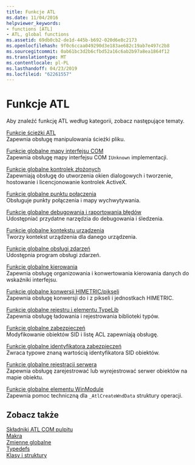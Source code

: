 ```yaml
---
title: Funkcje ATL
ms.date: 11/04/2016
helpviewer_keywords:
- functions [ATL]
- ATL, global functions
ms.assetid: 69db0cb2-de1d-445b-b692-020d6e8c2173
ms.openlocfilehash: 9f0c6ccaa049290d3e183ae682c19ab7e497c2b8
ms.sourcegitcommit: 0ab61bc3d2b6cfbd52a16c6ab2b97a8ea1864f12
ms.translationtype: MT
ms.contentlocale: pl-PL
ms.lasthandoff: 04/23/2019
ms.locfileid: "62261557"
---
```

# <a name="atl-functions"></a>Funkcje ATL

Aby znaleźć funkcję ATL według kategorii, zobacz następujące tematy.

[Funkcje ścieżki ATL](../../atl/reference/com-map-global-functions.md)<br/>
Zapewnia obsługę manipulowania ścieżki pliku.

[Funkcje globalne mapy interfejsu COM](../../atl/reference/com-map-global-functions.md)<br/>
Zapewnia obsługę mapy interfejsu COM `IUnknown` implementacji.

[Funkcje globalne kontrolek złożonych](../../atl/reference/composite-control-global-functions.md)<br/>
Zapewniają obsługę do utworzenia okien dialogowych i tworzenie, hostowanie i licencjonowanie kontrolek ActiveX.

[Funkcje globalne punktu połączenia](../../atl/reference/connection-point-global-functions.md)<br/>
Obsługuje punkty połączenia i mapy wychwytywania.

[Funkcje globalne debugowania i raportowania błędów](../../atl/reference/debugging-and-error-reporting-global-functions.md)<br/>
Udostępniać przydatne narzędzia do debugowania i śledzenia.

[Funkcje globalne kontekstu urządzenia](../../atl/reference/device-context-global-functions.md)<br/>
Tworzy kontekst urządzenia dla danego urządzenia.

[Funkcje globalne obsługi zdarzeń](../../atl/reference/event-handling-global-functions.md)<br/>
Udostępnia program obsługi zdarzeń.

[Funkcje globalne kierowania](../../atl/reference/marshaling-global-functions.md)<br/>
Zapewnia obsługę organizowania i konwertowania kierowania danych do wskaźniki interfejsu.

[Funkcje globalne konwersji HIMETRIC/pikseli](../../atl/reference/pixel-himetric-conversion-global-functions.md)<br/>
Zapewnia obsługę konwersji do i z pikseli i jednostkach HIMETRIC.

[Funkcje globalne rejestru i elementu TypeLib](../../atl/reference/registry-and-typelib-global-functions.md)<br/>
Zapewnia obsługę ładowania i rejestrowania biblioteki typów.

[Funkcje globalne zabezpieczeń](../../atl/reference/security-global-functions.md)<br/>
Modyfikowanie obiektów SID i listę ACL zapewniają obsługę.

[Funkcje globalne identyfikatora zabezpieczeń](../../atl/reference/security-identifier-global-functions.md)<br/>
Zwraca typowe znaną wartością identyfikatora SID obiektów.

[Funkcje globalne rejestracji serwera](../../atl/reference/server-registration-global-functions.md)<br/>
Zapewnia obsługę zarejestrować lub wyrejestrować serwer obiektów na mapie obiektu.

[Funkcje globalne elementu WinModule](../../atl/reference/winmodule-global-functions.md)<br/>
Zapewnia pomoc techniczną dla `_AtlCreateWndData` struktury operacji.

## <a name="see-also"></a>Zobacz także

[Składniki ATL COM pulpitu](../../atl/atl-com-desktop-components.md)<br/>
[Makra](../../atl/reference/atl-macros.md)<br/>
[Zmienne globalne](../../atl/reference/atl-global-variables.md)<br/>
[Typedefs](../../atl/reference/atl-typedefs.md)<br/>
[Klasy i struktury](../../atl/reference/atl-classes.md)
